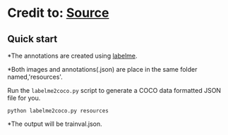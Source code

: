 # Credit to: [Source](https://github.com/Tony607/labelme2coco/)

## Quick start

*The annotations are created using [labelme](https://github.com/wkentaro/labelme).

*Both images and annotations(.json) are place in the same folder named,'resources'.

Run the `labelme2coco.py` script to generate a COCO data formatted JSON file for you.
```
python labelme2coco.py resources
```
*The output will be trainval.json.


